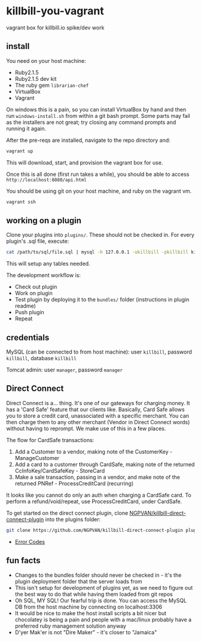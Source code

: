 # killbill-you-vagrant

vagrant box for killbill.io spike/dev work

## install

You need on your host machine:

- Ruby2.1.5
- Ruby2.1.5 dev kit
- The ruby gem `librarian-chef`
- VirtualBox
- Vagrant

On windows this is a pain, so you can install VirtualBox by hand and then run `windows-install.sh` from within a git bash prompt. Some parts may fail as the installers are not great; try closing any command prompts and running it again.

After the pre-reqs are installed, navigate to the repo directory and:

```sh
vagrant up
```

This will download, start, and provision the vagrant box for use.

Once this is all done (first run takes a while), you should be able to access `http://localhost:8080/api.html`

You should be using git on your host machine, and ruby on the vagrant vm.

```sh
vagrant ssh
```

## working on a plugin

Clone your plugins into `plugins/`. These should not be checked in. For every plugin's .sql file, execute:

```sh
cat /path/to/sql/file.sql | mysql -h 127.0.0.1 -ukillbill -pkillbill killbill
```

This will setup any tables needed.

The development workflow is:

- Check out plugin
- Work on plugin
- Test plugin by deploying it to the `bundles/` folder (instructions in plugin readme)
- Push plugin
- Repeat

## credentials

MySQL (can be connected to from host machine): user `killbill`, password `killbill`, database `killbill`

Tomcat admin: user `manager`, password `manager`

## Direct Connect

Direct Connect is a... thing. It's one of our gateways for charging money. It has a 'Card Safe' feature that our clients like. Basically, Card Safe allows you to store a credit card, unassociated with a specific merchant. You can then charge them to any other merchant (Vendor in Direct Connect words) without having to reprompt. We make use of this in a few places.

The flow for CardSafe transactions:

1. Add a Customer to a vendor, making note of the CustomerKey - ManageCustomer
2. Add a card to a customer through CardSafe, making note of the returned CcInfoKey/CardSafeKey - StoreCard
3. Make a sale transaction, passing in a vendor, and make note of the returned PNRef - ProcessCreditCard (recurring)

It looks like you cannot do only an auth when charging a CardSafe card. To perform a refund/void/repeat, use ProcessCreditCard, under CardSafe.

To get started on the direct connect plugin, clone [NGPVAN/killbill-direct-connect-plugin](https://github.com/NGPVAN/killbill-direct-connect-plugin) into the plugins folder:

```sh
git clone https://github.com/NGPVAN/killbill-direct-connect-plugin plugins/killbill-direct-connect-plugin
```

- [Error Codes](https://gateway.1directconnect.com/paygate/nethelp/default.htm?turl=Documents%2Fresultresponsefielddefinition.htm)

## fun facts

- Changes to the bundles folder should never be checked in - it's the plugin deployment folder that the server loads from
- This isn't setup for development of plugins yet, as we need to figure out the best way to do that while having them loaded from git repos
- Oh SQL, MY SQL! Our fearful trip is done. You can access the MySQL DB from the host machine by connecting on localhost:3306
- It would be nice to make the host install scripts a bit nicer but chocolatey is being a pain and people with a mac/linux probably have a preferred ruby management solution anyway
- D'yer Mak'er is not "Dire Maker" - it's closer to "Jamaica"
 
